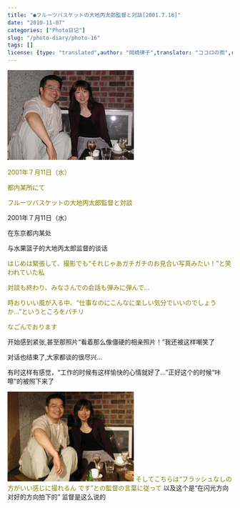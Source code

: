 ```yaml
---
title: "●フルーツバスケットの大地丙太郎監督と対談[2001.7.16]"
date: "2010-11-07"
categories: ["Photo日记"]
slug: "/photo-diary/photo-16"
tags: []
license: {type: "translated",author: "岡崎律子",translator: "ココロの雨",reproduced-url: "http://www.ne.jp/asahi/okazaki/book/photo/photo16.html",reproduced-website: "岡崎律子Book"}
---
```


[![](./images/taidan1.jpg "taidan1")](./images/taidan1.jpg)

<span style="color: #808000;">2001年７月11日（水）</span>

<span style="color: #808000;">都内某所にて</span>

<span style="color: #808000;">フルーツバスケットの大地丙太郎監督と対談</span>

2001年７月11日（水）

在东京都内某处

与水果篮子的大地丙太郎监督的谈话

<span style="color: #808000;">はじめは緊張して、撮影でも“それじゃあガチガチのお見合い写真みたい！”と笑われていた私</span>

<span style="color: #808000;">対談も終わり、みなさんでの会話も弾みに弾んで…</span>

<span style="color: #808000;">時おりいい風が入る中、“仕事なのにこんなに楽しい気分でいいのでしょうか…”というところをパチリ</span>

<span style="color: #808000;">なごんでおります</span>

开始感到紧张,甚至那照片“看着那么像僵硬的相亲照片！”我还被这样嘲笑了

对话也结束了,大家都谈的很尽兴…

有时这样有感觉，“工作的时候有这样愉快的心情就好了…”正好这个的时候“咔嚓”的被照下来了

[![](./images/taidan2.jpg "taidan2")](./images/taidan2.jpg) <span style="color: #808000;"> そしてこちらは“フラッシュなしの方がいい感じに撮れるん です”との監督の言葉に従って</span> 以及这个是“在闪光方向对好的方向拍下的” 监督是这么说的
